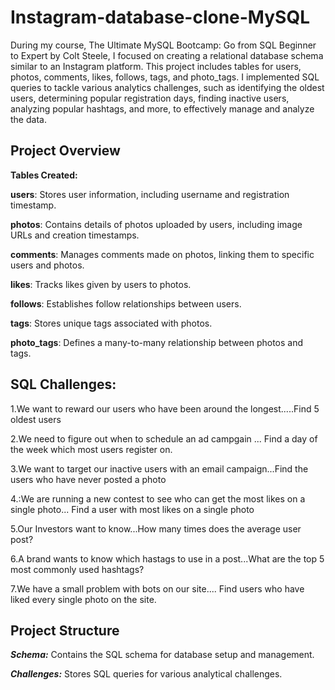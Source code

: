 # Instagram-database-clone-MySQL

During my course, The Ultimate MySQL Bootcamp: Go from SQL Beginner to Expert by Colt Steele, I focused on creating a relational database schema similar to an Instagram platform. This project includes tables for users, photos, comments, likes, follows, tags, and photo_tags. I implemented SQL queries to tackle various analytics challenges, such as identifying the oldest users, determining popular registration days, finding inactive users, analyzing popular hashtags, and more, to effectively manage and analyze the data.

**Project Overview**
---

**Tables Created:**

**users**: Stores user information, including username and registration timestamp.

**photos**: Contains details of photos uploaded by users, including image URLs and creation timestamps.

**comments**: Manages comments made on photos, linking them to specific users and photos.

**likes**: Tracks likes given by users to photos.

**follows**: Establishes follow relationships between users.

**tags**: Stores unique tags associated with photos.

**photo_tags**: Defines a many-to-many relationship between photos and tags.


**SQL Challenges:**
---
1.We want to reward our users who have been around the longest.....Find 5 oldest users

2.We need to figure out when to schedule an ad campgain ... Find a day of the week which most users register on.

3.We want to target our inactive users with an email campaign...Find the users who have never posted a photo

4.:We are running a new contest to see who can get the most  likes on a single photo... Find a user with most likes on a single photo

5.Our Investors want to know...How many times does the average user post?

6.A brand wants to know which hastags to use in a post...What are the top 5 most commonly used hashtags? 

7.We have a small problem with bots on our site.... Find users who have liked every single photo on the site.

**Project Structure**
---

***Schema:*** Contains the SQL schema for database setup and management.

***Challenges:*** Stores SQL queries for various analytical challenges.
